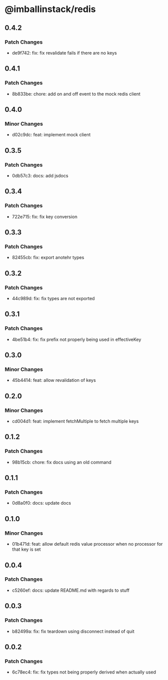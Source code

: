 # @imballinstack/redis

## 0.4.2

### Patch Changes

- de9f742: fix: fix revalidate fails if there are no keys

## 0.4.1

### Patch Changes

- 8b833be: chore: add on and off event to the mock redis client

## 0.4.0

### Minor Changes

- d02c9dc: feat: implement mock client

## 0.3.5

### Patch Changes

- 0db57c3: docs: add jsdocs

## 0.3.4

### Patch Changes

- 722e715: fix: fix key conversion

## 0.3.3

### Patch Changes

- 82455cb: fix: export anotehr types

## 0.3.2

### Patch Changes

- 44c989d: fix: fix types are not exported

## 0.3.1

### Patch Changes

- 4be51b4: fix: fix prefix not properly being used in effectiveKey

## 0.3.0

### Minor Changes

- 45b4414: feat: allow revalidation of keys

## 0.2.0

### Minor Changes

- cd004d1: feat: implement fetchMultiple to fetch multiple keys

## 0.1.2

### Patch Changes

- 98b15cb: chore: fix docs using an old command

## 0.1.1

### Patch Changes

- 0d8a0f0: docs: update docs

## 0.1.0

### Minor Changes

- 01b471d: feat: allow default redis value processor when no processor for that key is set

## 0.0.4

### Patch Changes

- c5260ef: docs: update README.md with regards to stuff

## 0.0.3

### Patch Changes

- b82499a: fix: fix teardown using disconnect instead of quit

## 0.0.2

### Patch Changes

- 6c78ec4: fix: fix types not being properly derived when actually used
